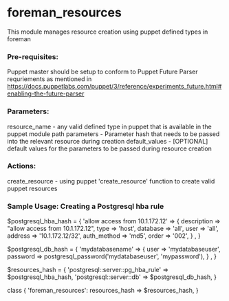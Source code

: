 # foreman_resources #

This module manages resource creation using puppet defined types in foreman

### Pre-requisites: ###
Puppet master should be setup to conform to Puppet Future Parser requriements as mentioned in
https://docs.puppetlabs.com/puppet/3/reference/experiments_future.html#enabling-the-future-parser

### Parameters: ### 

 resource_name - any valid defined type in puppet that is available in the puppet module path
 parameters - Parameter hash that needs to be passed into the relevant resource during creation
 default_values - [OPTIONAL] default values for the parameters to be passed during resource creation

### Actions: ###

 create_resource - using puppet 'create_resource' function to create valid puppet resources

### Sample Usage: Creating a Postgresql hba rule ###
 
 $postgresql_hba_hash = {
    'allow access from 10.1.172.12'  => {
      description => "allow access from 10.1.172.12", 
      type => 'host', 
      database => 'all', 
      user => 'all', 
      address => '10.1.172.12/32', 
      auth_method => 'md5', 
      order => '002',
    }
    ,
 }

 $postgresql_db_hash = {
   'mydatabasename' =>   {
      user => 'mydatabaseuser', 
      password => postgresql_password('mydatabaseuser', 'mypassword'),
    }
  , 
 }

 $resources_hash = {
   'postgresql::server::pg_hba_rule' => $postgresql_hba_hash,
   'postgresql::server::db' => $postgresql_db_hash,
 }

 class { 'foreman_resources':
   resources_hash => $resources_hash, 
 }
 